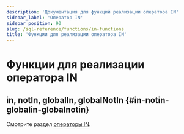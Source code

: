 ```yaml
---
description: 'Документация для функций реализации оператора IN'
sidebar_label: 'Оператор IN'
sidebar_position: 90
slug: /sql-reference/functions/in-functions
title: 'Функции для реализации оператора IN'
---
```



# Функции для реализации оператора IN

## in, notIn, globalIn, globalNotIn {#in-notin-globalin-globalnotin}

Смотрите раздел [операторы IN](/sql-reference/operators/in).
